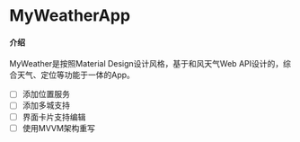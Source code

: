 # MyWeatherApp

#### 介绍
MyWeather是按照Material Design设计风格，基于和风天气Web API设计的，综合天气、定位等功能于一体的App。

- [ ] 添加位置服务
- [ ] 添加多城支持
- [ ] 界面卡片支持编辑
- [ ] 使用MVVM架构重写